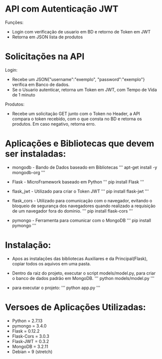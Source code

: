 # API com Autenticação JWT

Funções:
- Login com verificação de usuario em BD e retorno de Token em JWT
- Retorna em JSON lista de produtos

# Solicitações na API
Login:
- Recebe um JSON{"username":"exemplo", "password":"exemplo"} verifica em Banco de dados.
- Se o Usuario autenticar, retorna um Token em JWT, com Tempo de Vida de 1 minuto

Produtos:
- Recebe um solicitação GET junto com o Token no Header, a API compara o token recebido, com o que consta no BD e retorna os produtos. Em caso negativo, retorna erro.

# Aplicações e Bibliotecas que devem ser instaladas:
- mongodb - Bando de Dados baseado em Bibliotecas
''' 
apt-get install -y mongodb-org 
'''

- Flask - MicroFramework baseado em Python
''' 
pip install Flask 
'''

- flask_jwt - Utilizado para criar o Token JWT
''' 
pip install flask-jwt 
'''

- flask_cors - Utilizado para comunicação com o navegador, evitando o bloqueio de segurança dos navegadores quando realizado a requisição de um navegador fora do dominio.
''' 
pip install flask-cors
'''

- pymongo - Ferramenta para comunicar com o MongoDB
''' 
pip install pymongo 
'''

# Instalação: 
- Apos as instalações das bibliotecas Auxiliares e da Principal(Flask), copiar todos os aquivos em uma pasta.
- Dentro da raiz do projeto, executar o script models/model.py, para criar o banco de dados padrão em MongoDB.
''' 
python models/model.py
'''

- para executar o projeto:
''' 
python app.py 
'''



# Versoes de Aplicações Utilizadas:
- Python = 2.7.13
- pymongo = 3.4.0
- Flask = 0.12.2
- Flask-Cors = 3.0.3
- Flask-JWT = 0.3.2
- MongoDB = 3.2.11
- Debian = 9 (stretch)
    
